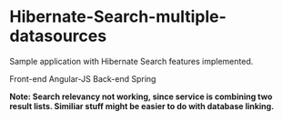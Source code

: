 # Hibernate-Search-multiple-datasources
Sample application with Hibernate Search features implemented.

Front-end Angular-JS
Back-end Spring


<b> Note: Search relevancy not working, since service is combining two result lists.
Similiar stuff might be easier to do with database linking.

